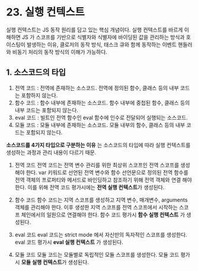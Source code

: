 # 23. 실행 컨텍스트

실행 컨텍스트는 JS 동작 원리를 담고 있는 핵심 개념이다. 실행 컨텍스트를 바르게 이해하면 JS 가 스코프를 기반으로 식별자와 식별자에 바이딩된 값을 관리하는 방식과 호이스팅이 발생하는 이유, 클로저의 동작 방식, 태스크 큐와 함께 동작하는 이벤트 핸들러와 비동기 처리의 동작 방식의 이해가 가능하다.

## 1. 소스코드의 타입

1. 전역 코드 : 전역에 존재하는 소스코드. 전역에 정의된 함수, 클래스 등의 내부 코드는 포함하지 않는다.
2. 함수 코드 : 함수 내부에 존재하는 소스코드. 함수 내부에 중첩된 함수, 클래스 등의 내부 코드는 포함되지 않는다.
3. eval 코드 : 빌트인 전역 함수인 eval 함수에 인수로 전달되어 실행되는 소스코드.
4. 모듈 코드 : 모듈 내부에 존재하는 소스코드. 모듈 내부의 함수, 클래스 등의 내부 코드는 포함되지 않는다.

**소스코드를 4가지 타입으로 구분하는 이유** 는 소스코드의 타입에 따라 실행 컨텍스트를 생성하는 과정과 관리 내용이 다르기 때문.

1. 전역 코드
전역 코드는 전역 변수 관리를 위한 최상위 스코프인 전역 스코프를 생성해야 한다. var 키워드로 선언된 전역 변수와 함수 선언문으로 정의된 전역 함수를 전역 객체의 프로퍼티와 메서드로 바인딩하고 참조하기 위해 전역 객체와 연결 해야 한다. 이를 위해 전역 코드 평가시에는 **전역 실행 컨텍스트**가 생성된다.

2. 함수 코드
함수 코드는 지역 스코프를 생성하고 지역 변수, 매개변수, arguments 객체를 관리해야 한다. 이후 생성한 지역 스코프를 전역 스코프에서 시작하는 스코프 체인에서의 일원으로 연결해야 한다. 함수 코드 평가시 **함수 실행 컨텍스트** 가 생성된다.

3. eval 코드
eval 코드는 strict mode 에서 자신만의 독자적인 스코프를 생성한다. eval 코드 평가시 **eval 실행 컨텍스트** 가 생성된다.

4. 모듈 코드
모듈 코드는 모듈별로 독립적인 모듈 스코프를 생성한다. 모듈 코드 평가시 **모듈 실행 컨텍스트**가 생성된다.

